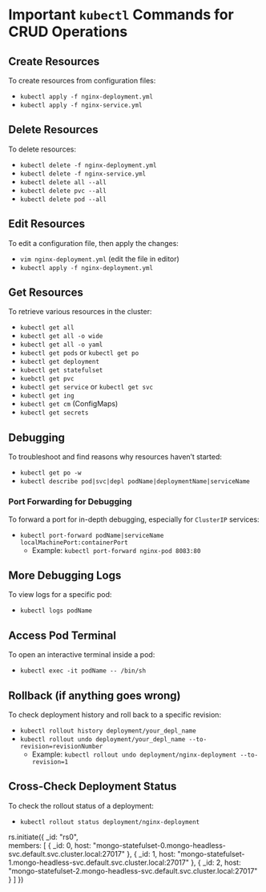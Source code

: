# Important `kubectl` Commands for CRUD Operations

## Create Resources
To create resources from configuration files:
- `kubectl apply -f nginx-deployment.yml`
- `kubectl apply -f nginx-service.yml`

## Delete Resources
To delete resources:
- `kubectl delete -f nginx-deployment.yml`
- `kubectl delete -f nginx-service.yml`
- `kubectl delete all --all`
- `kubectl delete pvc --all`
- `kubectl delete pod --all`

## Edit Resources
To edit a configuration file, then apply the changes:
- `vim nginx-deployment.yml` (edit the file in editor)
- `kubectl apply -f nginx-deployment.yml`

## Get Resources
To retrieve various resources in the cluster:
- `kubectl get all`
- `kubectl get all -o wide`
- `kubectl get all -o yaml`
- `kubectl get pods` or `kubectl get po`
- `kubectl get deployment`
- `kubectl get statefulset`
- `kuebctl get pvc`
- `kubectl get service` or `kubectl get svc`
- `kubectl get ing`
- `kubectl get cm` (ConfigMaps)
- `kubectl get secrets`

## Debugging
To troubleshoot and find reasons why resources haven’t started:
- `kubectl get po -w `
- `kubectl describe pod|svc|depl podName|deploymentName|serviceName`

### Port Forwarding for Debugging
To forward a port for in-depth debugging, especially for `ClusterIP` services:
- `kubectl port-forward podName|serviceName localMachinePort:containerPort`
  - Example: `kubectl port-forward nginx-pod 8083:80`

## More Debugging Logs
To view logs for a specific pod:
- `kubectl logs podName`

## Access Pod Terminal
To open an interactive terminal inside a pod:
- `kubectl exec -it podName -- /bin/sh`

## Rollback (if anything goes wrong)
To check deployment history and roll back to a specific revision:
- `kubectl rollout history deployment/your_depl_name`
- `kubectl rollout undo deployment/your_depl_name --to-revision=revisionNumber`
  - Example: `kubectl rollout undo deployment/nginx-deployment --to-revision=1`

## Cross-Check Deployment Status
To check the rollout status of a deployment:
- `kubectl rollout status deployment/nginx-deployment`


rs.initiate({
  _id: "rs0",              
  members: [
    { _id: 0, host: "mongo-statefulset-0.mongo-headless-svc.default.svc.cluster.local:27017" },
    { _id: 1, host: "mongo-statefulset-1.mongo-headless-svc.default.svc.cluster.local:27017" },
    { _id: 2, host: "mongo-statefulset-2.mongo-headless-svc.default.svc.cluster.local:27017" }
  ]
})

